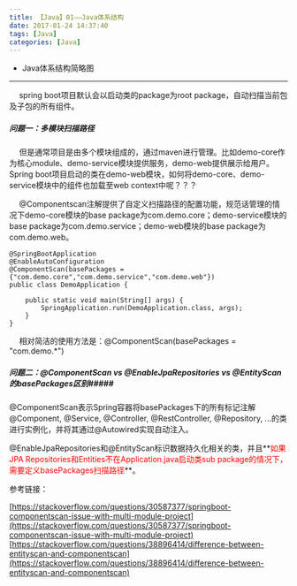 ```yaml
---
title: 【Java】01——Java体系结构
date: 2017-01-24 14:37:40
tags: [Java]
categories: [Java]
---
```

- Java体系结构简略图
<!-- more -->

--------------------------------

&ensp; &ensp;spring boot项目默认会以启动类的package为root package，自动扫描当前包及子包的所有组件。

##### 问题一：多模块扫描路径 #####
&ensp; &ensp;但是通常项目是由多个模块组成的，通过maven进行管理。比如demo-core作为核心module、demo-service模块提供服务，demo-web提供展示给用户。Spring boot项目启动的类在demo-web模块，如何将demo-core、demo-service模块中的组件也加载至web context中呢？？？

&ensp; &ensp;@Componentscan注解提供了自定义扫描路径的配置功能，规范话管理的情况下demo-core模块的base package为com.demo.core；demo-service模块的base package为com.demo.service；demo-web模块的base package为com.demo.web。
	
	@SpringBootApplication
	@EnableAutoConfiguration
	@ComponentScan(basePackages = {"com.demo.core","com.demo.service","com.demo.web"})
	public class DemoApplication {
	
	    public static void main(String[] args) {
	        SpringApplication.run(DemoApplication.class, args);
	    }
	}

&ensp; &ensp;相对简洁的使用方法是：@ComponentScan(basePackages = "com.demo.*")

##### 问题二：*@ComponentScan* vs *@EnableJpaRepositories* vs  *@EntityScan*的*basePackages*区别#####

@ComponentScan表示Spring容器将basePackages下的所有标记注解@Component, @Service, @Controller, @RestController, @Repository, ...的类进行实例化，并将其通过@Autowired实现自动注入。

@EnableJpaRepositories和@EntityScan标识数据持久化相关的类，并且**<span style="color:red">如果JPA Repositories和Entities不在Application.java启动类sub package的情况下，需要定义basePackages扫描路径</span>**。



参考链接：

[https://stackoverflow.com/questions/30587377/springboot-componentscan-issue-with-multi-module-project](https://stackoverflow.com/questions/30587377/springboot-componentscan-issue-with-multi-module-project)
[https://stackoverflow.com/questions/38896414/difference-between-entityscan-and-componentscan](https://stackoverflow.com/questions/38896414/difference-between-entityscan-and-componentscan)
